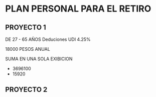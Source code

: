 # PLAN PERSONAL PARA EL RETIRO

## PROYECTO 1
 DE 27 - 65 AÑOS
 Deduciones 
 UDI 4.25%
 
 
 18000 PESOS ANUAL
 
 SUMA EN UNA SOLA EXIBICION
 
 - 3696100
 - 15920
 
 
## PROYECTO 2